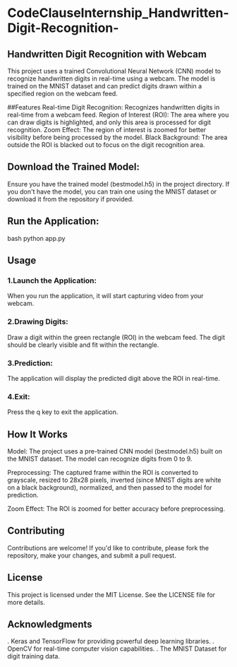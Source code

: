 # CodeClauseInternship_Handwritten-Digit-Recognition-

## Handwritten Digit Recognition with Webcam
This project uses a trained Convolutional Neural Network (CNN) model to recognize handwritten digits in real-time using a webcam. The model is trained on the MNIST dataset and can predict digits drawn within a specified region on the webcam feed.

##Features
Real-time Digit Recognition: Recognizes handwritten digits in real-time from a webcam feed.
Region of Interest (ROI): The area where you can draw digits is highlighted, and only this area is processed for digit recognition.
Zoom Effect: The region of interest is zoomed for better visibility before being processed by the model.
Black Background: The area outside the ROI is blacked out to focus on the digit recognition area.

## Download the Trained Model:

Ensure you have the trained model (bestmodel.h5) in the project directory. If you don't have the model, you can train one using the MNIST dataset or download it from the repository if provided.

## Run the Application:

bash
python app.py

## Usage

### 1.Launch the Application:
When you run the application, it will start capturing video from your webcam.

### 2.Drawing Digits:
Draw a digit within the green rectangle (ROI) in the webcam feed. The digit should be clearly visible and fit within the rectangle.

### 3.Prediction:
The application will display the predicted digit above the ROI in real-time.

### 4.Exit:
Press the q key to exit the application.

## How It Works

Model: The project uses a pre-trained CNN model (bestmodel.h5) built on the MNIST dataset. The model can recognize digits from 0 to 9.

Preprocessing: The captured frame within the ROI is converted to grayscale, resized to 28x28 pixels, inverted (since MNIST digits are white on a black background), normalized, and then passed to the model for prediction.

Zoom Effect: The ROI is zoomed for better accuracy before preprocessing.

## Contributing
Contributions are welcome! If you'd like to contribute, please fork the repository, make your changes, and submit a pull request.

## License
This project is licensed under the MIT License. See the LICENSE file for more details.

## Acknowledgments
. Keras and TensorFlow for providing powerful deep learning libraries.
. OpenCV for real-time computer vision capabilities.
. The MNIST Dataset for digit training data.
